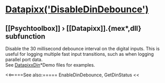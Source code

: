 # [Datapixx('DisableDinDebounce')](Datapixx-DisableDinDebounce) 
## [[Psychtoolbox]] &#8250; [[Datapixx]].{mex*,dll} subfunction


Disable the 30 millisecond debounce interval on the digital inputs. This is  
useful for logging multiple fast input transitions, such as when logging  
parallel port data.  
See [DatapixxDin](DatapixxDin)\*Demo files for examples.  
  


<<=====See also:=====
EnableDinDebounce, GetDinStatus
<<